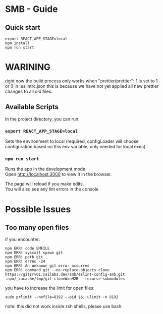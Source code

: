# SMB - Guide
## Quick start

```
export REACT_APP_STAGE=local
npm install
npm run start
```
# WARINING

right now the build process only works when
"prettier/prettier": 1 is set to 1 or 0 in .eslintrc.json
this is because we have not yet applied all new prettier changes
to all old files.

## Available Scripts

In the project directory, you can run:

### `export REACT_APP_STAGE=local`

Sets the environment to local (required, configLoader will choose configuration based on this env variable, only needed for local exec)

### `npm run start`

Runs the app in the development mode.<br />
Open [http://localhost:3000](http://localhost:3000) to view it in the browser.

The page will reload if you make edits.<br />
You will also see any lint errors in the console.


# Possible Issues

## Too many open files

if you encounter: 
```
npm ERR! code EMFILE
npm ERR! syscall spawn git
npm ERR! path git
npm ERR! errno -24
npm ERR! An unknown git error occurred
npm ERR! command git --no-replace-objects clone https://gitsrv01.xailabs.dev/smb/eslint-config-smb.git .npm/_cacache/tmp/git-cloneWznM2B --recurse-submodules
```
you have to increase the limit for open files:

```
sudo prlimit --nofile=8192 --pid $$; ulimit -n 8192
```

note: this did not work inside zsh shells, please use bash